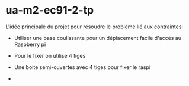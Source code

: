 # ua-m2-ec91-2-tp

L'idée principale du projet pour résoudre le problème lié aux contraintes:
  - Utiliser une base coulissante pour un déplacement facile d'accès au Raspberry pi
  - Pour le fixer on utilise 4 tiges
  
  - Une boite semi-ouvertes avec 4 tiges pour fixer le raspi
  - 

